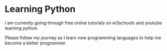 # Learning Python

I am currently going through free online tutorials on w3schools and youtube learning python.

Please follow my journey as I learn new programming languages to help me become a better programmer.

